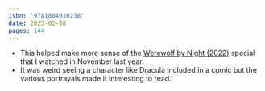 ```yaml
---
isbn: '9781804910238'
date: 2023-02-08
pages: 144
---
```


- This helped make more sense of the [Werewolf by Night (2022)](https://www.themoviedb.org/movie/894205-werewolf-by-night) special that I watched in November last year.
- It was weird seeing a character like Dracula included in a comic but the various portrayals made it interesting to read.
